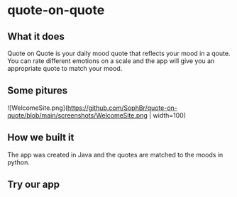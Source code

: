 # quote-on-quote

## What it does
Quote on Quote is your daily mood quote that reflects your mood in a qoute.
You can rate different emotions on a scale and the app will give you an appropriate quote to match your mood.

## Some pitures

![WelcomeSite.png](https://github.com/SophBr/quote-on-quote/blob/main/screenshots/WelcomeSite.png | width=100)

## How we built it
The app was created in Java and the quotes are matched to the moods in python.

## Try our app
